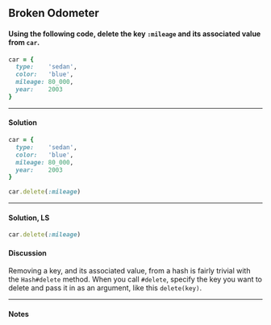 ## Broken Odometer
#### Using the following code, delete the key `:mileage` and its associated value from `car`.
```ruby
car = {
  type:    'sedan',
  color:   'blue',
  mileage: 80_000,
  year:    2003
}
```
___
#### Solution
```ruby
car = {
  type:    'sedan',
  color:   'blue',
  mileage: 80_000,
  year:    2003
}

car.delete(:mileage)
```
___
#### Solution, LS
```ruby
car.delete(:mileage)
```
#### Discussion
Removing a key, and its associated value, from a hash is fairly trivial with the `Hash#delete` method. When you call `#delete`, specify the key you want to delete and pass it in as an argument, like this `delete(key)`.
___
#### Notes
